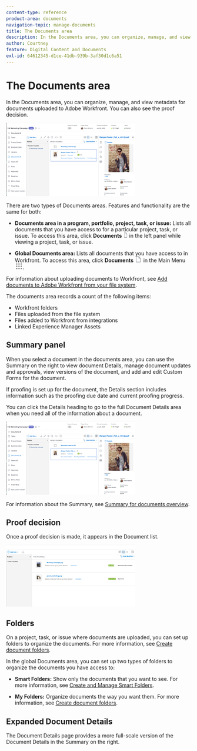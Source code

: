 ```yaml
---
content-type: reference
product-area: documents
navigation-topic: manage-documents
title: The Documents area
description: In the Documents area, you can organize, manage, and view metadata for documents uploaded to Adobe Workfront. You can also see the proof decision.
author: Courtney
feature: Digital Content and Documents
exl-id: 64612345-d1ce-41db-939b-3af30d1c6a51
---
```

# The Documents area

In the Documents area, you can organize, manage, and view metadata for documents uploaded to Adobe Workfront. You can also see the proof decision.

![Documents area](assets/documents-area-v2-350x199.png)

There are two types of Documents areas. Features and functionality are the same for both:

* **Documents area in a program, portfolio, project, task, or issue:** Lists all documents that you have access to for a particular project, task, or issue. To access this area, click **Documents** ![Documents icon](assets/document-icon-12x14.png) in the left panel while viewing a project, task, or issue.

* **Global Documents area:** Lists all documents that you have access to&nbsp;in Workfront. To access this area, click **Documents** ![Documents icon](assets/document-icon.png) in the Main Menu ![Main Menu icon](assets/main-menu-icon.png).

For information about uploading documents to Workfront, see [Add documents to Adobe Workfront from your file system](../../documents/adding-documents-to-workfront/add-documents-from-file-system.md).


The documents area records a count of the following items:

* Workfront folders
* Files uploaded from the file system
* Files added to Workfront from integrations
* Linked Experience Manager Assets

## Summary panel

When you select a document in the documents area, you can use the Summary on the right to view document Details, manage document updates and approvals, view versions of the document, and add and edit Custom Forms for the document.

If proofing is set up for the document, the Details section includes information such as the proofing due date and current proofing progress.

You can click the Details heading to go to the full Document Details area when you need all of the information about a document.

![Documents area](assets/documents-area-v2-350x199.png)

For information about the Summary, see [Summary for documents overview](../../documents/managing-documents/summary-for-documents.md).

## Proof decision

Once a proof decision is made, it appears in the Document list.

![Proof decision in document list](assets/proof-decision---doc-list-350x168.png)

## Folders

On a project, task, or issue where documents are uploaded, you can set up folders to organize the documents. For more information, see [Create document folders](../../documents/organizing-documents/create-documents-folder.md).

In the global Documents area, you can set up two types of folders to organize the documents you have access to:

* **Smart Folders:** Show only the documents that you want to see. For more information, see [Create and Manage Smart Folders](../../documents/organizing-documents/create-manage-smart-folders.md).

* **My Folders:**&nbsp;Organize documents the way you want them. For more information, see [Create document folders](../../documents/organizing-documents/create-documents-folder.md).

## Expanded Document Details

The Document Details page provides a more full-scale version of the Document Details in the Summary on the right.
